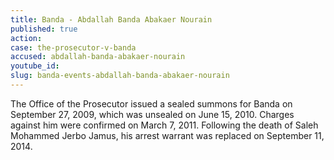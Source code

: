 ```yaml
---
title: Banda - Abdallah Banda Abakaer Nourain
published: true
action:
case: the-prosecutor-v-banda
accused: abdallah-banda-abakaer-nourain
youtube_id:
slug: banda-events-abdallah-banda-abakaer-nourain
---
```



The Office of the Prosecutor issued a sealed summons for Banda on September 27, 2009, which was unsealed on June 15, 2010. Charges against him were confirmed on March 7, 2011. Following the death of Saleh Mohammed Jerbo Jamus, his arrest warrant was replaced on September 11, 2014.